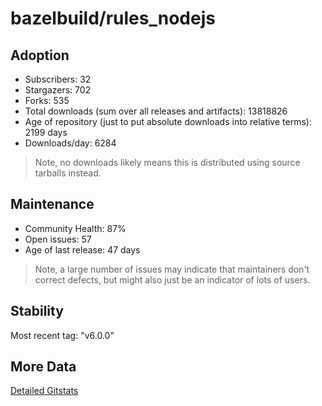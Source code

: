 # bazelbuild/rules_nodejs

## Adoption

- Subscribers: 32
- Stargazers: 702
- Forks: 535
- Total downloads (sum over all releases and artifacts): 13818826
- Age of repository (just to put absolute downloads into relative terms): 2199 days
- Downloads/day: 6284

> Note, no downloads likely means this is distributed using source tarballs instead.

## Maintenance

- Community Health: 87%
- Open issues: 57
- Age of last release: 47 days

> Note, a large number of issues may indicate that maintainers don't correct defects, but might also
> just be an indicator of lots of users.

## Stability

Most recent tag: "v6.0.0"

## More Data

[Detailed Gitstats](/bazel-catalog/gitstats/bazelbuild/rules_nodejs)

